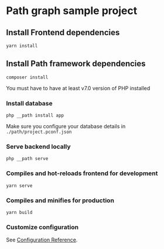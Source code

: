 # Path graph sample project

## Install Frontend dependencies
```
yarn install
```

## Install Path framework dependencies
```
composer install
```

You must have to have at least v7.0 version of PHP installed


### Install database
```
php __path install app
```

Make sure you configure your database details in `./path/project.pconf.json`



### Serve backend locally
```
php __path serve
```

### Compiles and hot-reloads frontend for development
```
yarn serve
```

### Compiles and minifies for production
```
yarn build
```

### Customize configuration
See [Configuration Reference](https://cli.vuejs.org/config/).
